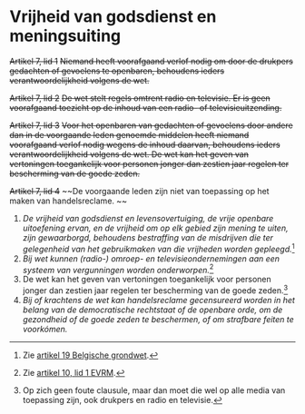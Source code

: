 # Vrijheid van godsdienst en meningsuiting
~~Artikel 7, lid 1~~
~~Niemand heeft voorafgaand verlof nodig om door de drukpers gedachten of gevoelens te openbaren, behoudens ieders verantwoordelijkheid volgens de wet.~~

~~Artikel 7, lid 2~~
~~De wet stelt regels omtrent radio en televisie. Er is geen voorafgaand toezicht op de inhoud van een radio- of televisieuitzending.~~

~~Artikel 7, lid 3~~
~~Voor het openbaren van gedachten of gevoelens door andere dan in de voorgaande leden genoemde middelen heeft niemand voorafgaand verlof nodig wegens de inhoud daarvan, behoudens ieders verantwoordelijkheid volgens de wet. De wet kan het geven van vertoningen toegankelijk voor personen jonger dan zestien jaar regelen ter bescherming van de goede zeden.~~

~~Artikel 7, lid 4~~
~~De voorgaande leden zijn niet van toepassing op het maken van handelsreclame. ~~

1. *De vrijheid van godsdienst en levensovertuiging, de vrije openbare uitoefening ervan, en de vrijheid om op elk gebied zijn mening te uiten, zijn gewaarborgd, behoudens bestraffing van de misdrijven die ter gelegenheid van het gebruikmaken van die vrijheden worden gepleegd.*[^1]
2. *Bij wet kunnen (radio-) omroep- en televisieondernemingen aan een systeem van vergunningen worden onderworpen.*[^2]
3. De wet kan het geven van vertoningen toegankelijk voor personen jonger dan zestien jaar regelen ter bescherming van de goede zeden.[^3]
4. *Bij of krachtens de wet kan handelsreclame gecensureerd worden in het belang van de democratische rechtstaat of de openbare orde, om de gezondheid of de goede zeden te beschermen, of om strafbare feiten te voorkómen.*

[^1]: Zie [artikel 19 Belgische grondwet](https://nl.wikisource.org/wiki/Belgische_Grondwet_-_Titel_2).
[^2]: Zie [artikel 10, lid 1 EVRM](https://wetten.overheid.nl/BWBV0001000/2010-06-10#Verdrag_2_Verdragtekst_TiteldeelI_Artikel10).
[^3]: Op zich geen foute clausule, maar dan moet die wel op alle media van toepassing zijn, ook drukpers en radio en televisie.

